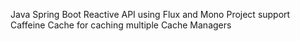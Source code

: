 Java Spring Boot Reactive API using Flux and Mono
Project support Caffeine Cache for caching multiple Cache Managers
